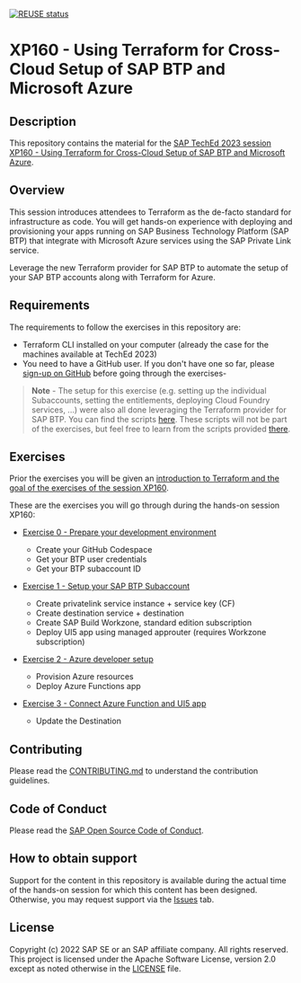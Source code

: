[![REUSE status](https://api.reuse.software/badge/github.com/SAP-samples/teched2023-XP160)](https://api.reuse.software/info/github.com/SAP-samples/teched2023-XP160)

# XP160 - Using Terraform for Cross-Cloud Setup of SAP BTP and Microsoft Azure

## Description

This repository contains the material for the [SAP TechEd 2023 session XP160 - Using Terraform for Cross-Cloud Setup of SAP BTP and Microsoft Azure](https://go2.events.sap.com/TechEd2023/agb/go/agendabuilder.sessions/?l=326&sid=116844&schid=520496&locale=en_US).

## Overview

This session introduces attendees to Terraform as the de-facto standard for infrastructure as code.
You will get hands-on experience with deploying and provisioning your apps running on SAP Business Technology Platform (SAP BTP) that integrate with Microsoft Azure services using the SAP Private Link service. 

Leverage the new Terraform provider for SAP BTP to automate the setup of your SAP BTP accounts along with Terraform for Azure.

## Requirements

The requirements to follow the exercises in this repository are:

- Terraform CLI installed on your computer (already the case for the machines available at TechEd 2023)
- You need to have a GitHub user. If you don't have one so far, please [sign-up on GitHub](https://github.com/signup) before going through the exercises-
 

> **Note** - The setup for this exercise (e.g. setting up the individual Subaccounts, setting the entitlements, deploying Cloud Foundry services, ...) were also all done leveraging the Terraform provider for SAP BTP. You can find the scripts [here](code/admin/). These scripts will not be part of the exercises, but feel free to learn from the scripts provided [there](code/admin/).


## Exercises

Prior the exercises you will be given an [introduction to Terraform and the goal of the exercises of the session XP160](exercises/get_started/XP160%20-%20Automating%20SAP%20BTP%20Accounts%20with%20Terraform%20Provider.pdf).

These are the exercises you will go through during the hands-on session XP160:

- [Exercise 0 - Prepare your development environment](exercises/exercise0/)
    - Create your GitHub Codespace
    - Get your BTP user credentials
    - Get your BTP subaccount ID

- [Exercise 1 - Setup your SAP BTP Subaccount](exercises/exercise1/)
    - Create privatelink service instance + service key (CF)
    - Create destination service + destination
    - Create SAP Build Workzone, standard edition subscription
    - Deploy UI5 app using managed approuter (requires Workzone subscription)

- [Exercise 2 - Azure developer setup](exercises/exercise2/)
    - Provision Azure resources
    - Deploy Azure Functions app

- [Exercise 3 - Connect Azure Function and UI5 app](exercises/exercise3/)
    - Update the Destination 


## Contributing
Please read the [CONTRIBUTING.md](./CONTRIBUTING.md) to understand the contribution guidelines.

## Code of Conduct
Please read the [SAP Open Source Code of Conduct](https://github.com/SAP-samples/.github/blob/main/CODE_OF_CONDUCT.md).

## How to obtain support

Support for the content in this repository is available during the actual time of the hands-on session for which this content has been designed. Otherwise, you may request support via the [Issues](../../issues) tab.

## License
Copyright (c) 2022 SAP SE or an SAP affiliate company. All rights reserved. This project is licensed under the Apache Software License, version 2.0 except as noted otherwise in the [LICENSE](LICENSES/Apache-2.0.txt) file.
